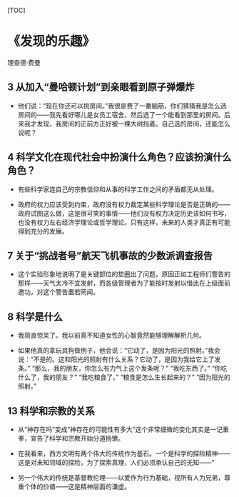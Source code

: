 [TOC]

# 《发现的乐趣》
理查德·费曼 

## 3 从加入“曼哈顿计划”到亲眼看到原子弹爆炸

- 他们说：“现在你还可以挑房间。”我很是费了一番脑筋，你们猜猜我是怎么选房间的——我先看好哪儿是女员工宿舍，然后选了一个能看到那里的房间。后来我才发现，我房间的正前方正好被一棵大树挡着。自己选的房间，还能怎么说呢？

## 4 科学文化在现代社会中扮演什么角色？应该扮演什么角色？

- 有些科学家连自己的宗教信仰和从事的科学工作之间的矛盾都无从处理。

- 政府的权力应该受到约束，政府没有权力裁定某些科学理论是否是正确的——政府试图这么做，这是很可笑的事情——他们没有权力决定历史该如何书写，也没有权力左右经济学理论或哲学理论。只有这样，未来的人类才真正有可能得到充分的发展。

## 7 关于“挑战者号”航天飞机事故的少数派调查报告

- 这个实验形象地说明了是关键部位的垫圈出了问题，原因正如工程师们警告的那样——天气太冷不宜发射，而各级管理者为了能按时发射以借此在上级面前邀功，对这个警告置若罔闻。

## 8 科学是什么

- 我简直惊呆了。我以前真不知道女性的心智竟然能够理解解析几何。

- 如果他真的拿玩具狗做例子，他会说：“它动了，是因为阳光的照射。”我会说：“不是的。这和阳光的照射有什么关系？它动了，是因为我给它上了发条。” “那么，我的朋友，你怎么有力气上这个发条呢？” “我吃东西了。” “你吃什么了，我的朋友？” “我吃粮食了。” “粮食是怎么生长起来的？” “因为阳光的照射。”

## 13 科学和宗教的关系

- 从“神存在吗”变成“神存在的可能性有多大”这个非常细微的变化其实是一记重拳，宣告了科学和宗教开始分道扬镳。

- 在我看来，西方文明有两个伟大的传统作为基石。一个是科学的探险精神——这是对未知领域的探险，为了探索真理，人们必须承认自己的无知——“

- 另一个伟大的传统是基督教伦理——以爱作为行为基础，视所有人为兄弟，尊重个体的价值——这是精神层面的谦虚。
                      